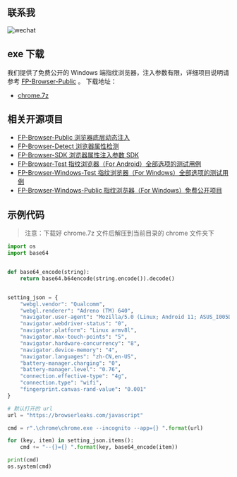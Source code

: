 ## 联系我

![wechat](https://github.com/tyua07/FP-Browser-Detect/raw/master/docs/wechat.jpg)

## exe 下载

我们提供了免费公开的 Windows 端指纹浏览器，注入参数有限，详细项目说明请参考 [FP-Browser-Public](https://github.com/tyua07/FP-Browser-Public) 。 下载地址：
* [chrome.7z](https://n7uax7j29h.feishu.cn/file/boxcnuRRMtuvkr5oiD5N7sq6ojw?from=from_copylink) 

## 相关开源项目
* [FP-Browser-Public 浏览器底层动态注入](https://github.com/tyua07/FP-Browser-Public) 
* [FP-Browser-Detect 浏览器属性检测](https://github.com/tyua07/FP-Browser-Detect)
* [FP-Browser-SDK 浏览器属性注入参数 SDK](https://github.com/tyua07/FP-Browser-SDK)
* [FP-Browser-Test 指纹浏览器（For Android）全部选项的测试用例](https://github.com/tyua07/FP-Browser-Test)
* [FP-Browser-Windows-Test 指纹浏览器（For Windows）全部选项的测试用例](https://github.com/tyua07/FP-Browser-Windows-Test)
* [FP-Browser-Windows-Public 指纹浏览器（For Windows）免费公开项目](https://github.com/tyua07/FP-Browser-Windows-Public)

## 示例代码
>注意：下载好 chrome.7z 文件后解压到当前目录的 chrome 文件夹下
```python
import os
import base64


def base64_encode(string):
    return base64.b64encode(string.encode()).decode()


setting_json = {
    "webgl.vendor": "Qualcomm",
    "webgl.renderer": "Adreno (TM) 640",
    "navigator.user-agent": "Mozilla/5.0 (Linux; Android 11; ASUS_I005DA) AppleWebKit/537.36 (KHTML, like Gecko) Chrome/102.0.0.0 Mobile Safari/537.36",
    "navigator.webdriver-status": "0",
    "navigator.platform": "Linux armv8l",
    "navigator.max-touch-points": "5",
    "navigator.hardware-concurrency": "8",
    "navigator.device-memory": "4",
    "navigator.languages": "zh-CN,en-US",
    "battery-manager.charging": "0",
    "battery-manager.level": "0.76",
    "connection.effective-type": "4g",
    "connection.type": "wifi",
    "fingerprint.canvas-rand-value": "0.001"
}

# 默认打开的 url
url = "https://browserleaks.com/javascript"

cmd = r".\chrome\chrome.exe --incognito --app={} ".format(url)

for (key, item) in setting_json.items():
    cmd += "--{}={} ".format(key, base64_encode(item))

print(cmd)
os.system(cmd)

```